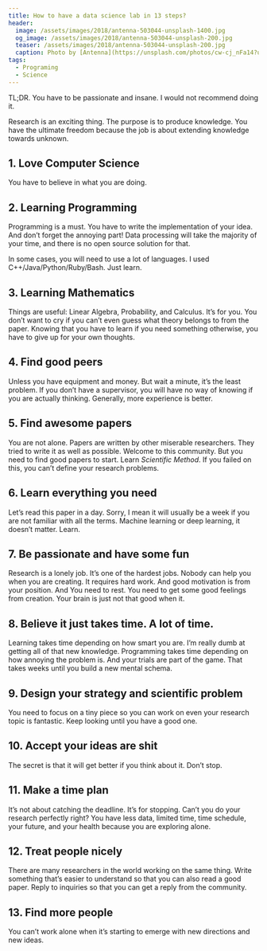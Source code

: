 ```yaml
---
title: How to have a data science lab in 13 steps? 
header:
  image: /assets/images/2018/antenna-503044-unsplash-1400.jpg
  og_image: /assets/images/2018/antenna-503044-unsplash-200.jpg
  teaser: /assets/images/2018/antenna-503044-unsplash-200.jpg
  caption: Photo by [Antenna](https://unsplash.com/photos/cw-cj_nFa14?utm_source=unsplash&utm_medium=referral&utm_content=creditCopyText) on [Unsplash](https://unsplash.com/search/photos/conference?utm_source=unsplash&utm_medium=referral&utm_content=creditCopyText)
tags:
  - Programing
  - Science
---
```


TL;DR. You have to be passionate and insane. I would not recommend doing it.

Research is an exciting thing. The purpose is to produce knowledge. You have the ultimate freedom because the job is about extending knowledge towards unknown.

## 1. Love Computer Science

You have to believe in what you are doing.

## 2. Learning Programming

Programming is a must. You have to write the implementation of your idea. And don’t forget the annoying part! Data processing will take the majority of your time, and there is no open source solution for that.

In some cases, you will need to use a lot of languages. I used C++/Java/Python/Ruby/Bash. Just learn.

## 3. Learning Mathematics 

Things are useful: Linear Algebra, Probability, and Calculus. It’s for you. You don’t want to cry if you can’t even guess what theory belongs to from the paper. Knowing that you have to learn if you need something otherwise, you have to give up for your own thoughts.

## 4. Find good peers

Unless you have equipment and money. But wait a minute, it’s the least problem. If you don’t have a supervisor, you will have no way of knowing if you are actually thinking. Generally, more experience is better.

## 5. Find awesome papers

You are not alone. Papers are written by other miserable researchers. They tried to write it as well as possible. Welcome to this community. But you need to find good papers to start. Learn _Scientific Method_. If you failed on this, you can’t define your research problems.

## 6. Learn everything you need

Let’s read this paper in a day. Sorry, I mean it will usually be a week if you are not familiar with all the terms. Machine learning or deep learning, it doesn’t matter. Learn.

## 7. Be passionate and have some fun

Research is a lonely job. It’s one of the hardest jobs. Nobody can help you when you are creating. It requires hard work. And good motivation is from your position. And You need to rest. You need to get some good feelings from creation. Your brain is just not that good when it.

## 8. Believe it just takes time. A lot of time.

Learning takes time depending on how smart you are. I’m really dumb at getting all of that new knowledge. Programming takes time depending on how annoying the problem is. And your trials are part of the game. That takes weeks until you build a new mental schema.

## 9. Design your strategy and scientific problem

You need to focus on a tiny piece so you can work on even your research topic is fantastic. Keep looking until you have a good one.

## 10. Accept your ideas are shit

The secret is that it will get better if you think about it. Don’t stop.

## 11. Make a time plan

It’s not about catching the deadline. It’s for stopping. Can’t you do your research perfectly right? You have less data, limited time, time schedule, your future, and your health because you are exploring alone. 

## 12. Treat people nicely

There are many researchers in the world working on the same thing. Write something that’s easier to understand so that you can also read a good paper. Reply to inquiries so that you can get a reply from the community.

## 13. Find more people

You can’t work alone when it’s starting to emerge with new directions and new ideas.